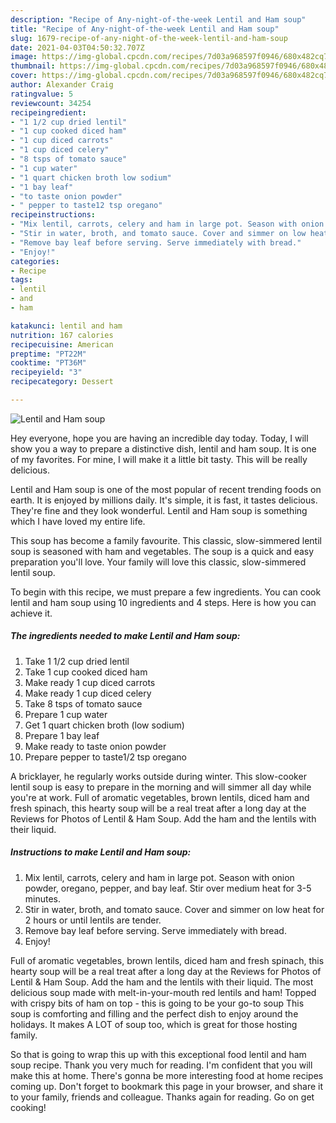 ```yaml
---
description: "Recipe of Any-night-of-the-week Lentil and Ham soup"
title: "Recipe of Any-night-of-the-week Lentil and Ham soup"
slug: 1679-recipe-of-any-night-of-the-week-lentil-and-ham-soup
date: 2021-04-03T04:50:32.707Z
image: https://img-global.cpcdn.com/recipes/7d03a968597f0946/680x482cq70/lentil-and-ham-soup-recipe-main-photo.jpg
thumbnail: https://img-global.cpcdn.com/recipes/7d03a968597f0946/680x482cq70/lentil-and-ham-soup-recipe-main-photo.jpg
cover: https://img-global.cpcdn.com/recipes/7d03a968597f0946/680x482cq70/lentil-and-ham-soup-recipe-main-photo.jpg
author: Alexander Craig
ratingvalue: 5
reviewcount: 34254
recipeingredient:
- "1 1/2 cup dried lentil"
- "1 cup cooked diced ham"
- "1 cup diced carrots"
- "1 cup diced celery"
- "8 tsps of tomato sauce"
- "1 cup water"
- "1 quart chicken broth low sodium"
- "1 bay leaf"
- "to taste onion powder"
- " pepper to taste12 tsp oregano"
recipeinstructions:
- "Mix lentil, carrots, celery and ham in large pot. Season with onion powder, oregano, pepper, and bay leaf. Stir over medium heat for 3-5 minutes."
- "Stir in water, broth, and tomato sauce. Cover and simmer on low heat for 2 hours or until lentils are tender."
- "Remove bay leaf before serving. Serve immediately with bread."
- "Enjoy!"
categories:
- Recipe
tags:
- lentil
- and
- ham

katakunci: lentil and ham 
nutrition: 167 calories
recipecuisine: American
preptime: "PT22M"
cooktime: "PT36M"
recipeyield: "3"
recipecategory: Dessert

---
```



![Lentil and Ham soup](https://img-global.cpcdn.com/recipes/7d03a968597f0946/680x482cq70/lentil-and-ham-soup-recipe-main-photo.jpg)

Hey everyone, hope you are having an incredible day today. Today, I will show you a way to prepare a distinctive dish, lentil and ham soup. It is one of my favorites. For mine, I will make it a little bit tasty. This will be really delicious.

Lentil and Ham soup is one of the most popular of recent trending foods on earth. It is enjoyed by millions daily. It's simple, it is fast, it tastes delicious. They're fine and they look wonderful. Lentil and Ham soup is something which I have loved my entire life.

This soup has become a family favourite. This classic, slow-simmered lentil soup is seasoned with ham and vegetables. The soup is a quick and easy preparation you&#39;ll love. Your family will love this classic, slow-simmered lentil soup.


To begin with this recipe, we must prepare a few ingredients. You can cook lentil and ham soup using 10 ingredients and 4 steps. Here is how you can achieve it.

<!--inarticleads1-->

##### The ingredients needed to make Lentil and Ham soup:

1. Take 1 1/2 cup dried lentil
1. Take 1 cup cooked diced ham
1. Make ready 1 cup diced carrots
1. Make ready 1 cup diced celery
1. Take 8 tsps of tomato sauce
1. Prepare 1 cup water
1. Get 1 quart chicken broth (low sodium)
1. Prepare 1 bay leaf
1. Make ready to taste onion powder
1. Prepare  pepper to taste1/2 tsp oregano


A bricklayer, he regularly works outside during winter. This slow-cooker lentil soup is easy to prepare in the morning and will simmer all day while you&#39;re at work. Full of aromatic vegetables, brown lentils, diced ham and fresh spinach, this hearty soup will be a real treat after a long day at the Reviews for Photos of Lentil &amp; Ham Soup. Add the ham and the lentils with their liquid. 

<!--inarticleads2-->

##### Instructions to make Lentil and Ham soup:

1. Mix lentil, carrots, celery and ham in large pot. Season with onion powder, oregano, pepper, and bay leaf. Stir over medium heat for 3-5 minutes.
1. Stir in water, broth, and tomato sauce. Cover and simmer on low heat for 2 hours or until lentils are tender.
1. Remove bay leaf before serving. Serve immediately with bread.
1. Enjoy!


Full of aromatic vegetables, brown lentils, diced ham and fresh spinach, this hearty soup will be a real treat after a long day at the Reviews for Photos of Lentil &amp; Ham Soup. Add the ham and the lentils with their liquid. The most delicious soup made with melt-in-your-mouth red lentils and ham! Topped with crispy bits of ham on top - this is going to be your go-to soup This soup is comforting and filling and the perfect dish to enjoy around the holidays. It makes A LOT of soup too, which is great for those hosting family. 

So that is going to wrap this up with this exceptional food lentil and ham soup recipe. Thank you very much for reading. I'm confident that you will make this at home. There's gonna be more interesting food at home recipes coming up. Don't forget to bookmark this page in your browser, and share it to your family, friends and colleague. Thanks again for reading. Go on get cooking!
